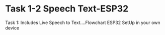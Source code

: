 # Task 1-2 Speech Text-ESP32
Task 1: Includes Live Speech to Text....Flowchart ESP32 SetUp in your own device
